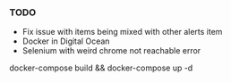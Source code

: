 ### TODO
- Fix issue with items being mixed with other alerts item
- Docker in Digital Ocean
- Selenium with weird chrome not reachable error


docker-compose build && docker-compose up -d